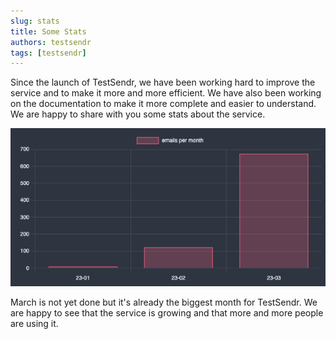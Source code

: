 ```yaml
---
slug: stats
title: Some Stats
authors: testsendr
tags: [testsendr]
---
```


Since the launch of TestSendr, we have been working hard to improve the service and to make it more and more efficient. We have also been working on the documentation to make it more complete and easier to understand. We are happy to share with you some stats about the service.

![](img/2023-03-21-12-42-19.png)

March is not yet done but it's already the biggest month for TestSendr. We are happy to see that the service is growing and that more and more people are using it.
